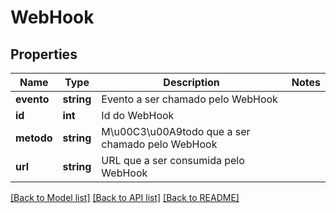 # WebHook

## Properties
Name | Type | Description | Notes
------------ | ------------- | ------------- | -------------
**evento** | **string** | Evento a ser chamado pelo WebHook | 
**id** | **int** | Id do WebHook | 
**metodo** | **string** | M\u00C3\u00A9todo que a ser chamado pelo WebHook | 
**url** | **string** | URL que a ser consumida pelo WebHook | 

[[Back to Model list]](../README.md#documentation-for-models) [[Back to API list]](../README.md#documentation-for-api-endpoints) [[Back to README]](../README.md)


